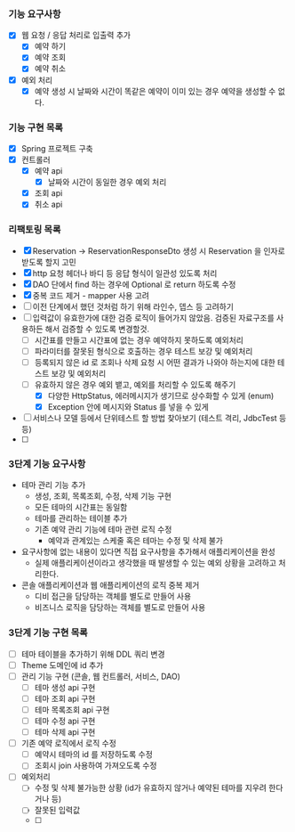 ### 기능 요구사항
- [x] 웹 요청 / 응답 처리로 입출력 추가
  - [x] 예약 하기
  - [x] 예약 조회
  - [x] 예약 취소
- [x] 예외 처리
  - [x] 예약 생성 시 날짜와 시간이 똑같은 예약이 이미 있는 경우 예약을 생성할 수 없다.

### 기능 구현 목록
- [x] Spring 프로젝트 구축
- [x] 컨트롤러
  - [x] 예약 api
    - [x] 날짜와 시간이 동일한 경우 예외 처리
  - [x] 조회 api
  - [x] 취소 api

### 리팩토링 목록
- [x] Reservation -> ReservationResponseDto 생성 시 Reservation 을 인자로 받도록 할지 고민
- [x] http 요청 헤더나 바디 등 응답 형식이 일관성 있도록 처리
- [x] DAO 단에서 find 하는 경우에 Optional 로 return 하도록 수정
- [x] 중복 코드 제거 - mapper 사용 고려
- [ ] 이전 단계에서 했던 것처럼 하기 위해 라인수, 뎁스 등 고려하기
- [ ] 입력값이 유효한가에 대한 검증 로직이 들어가지 않았음. 검증된 자료구조를 사용하든 해서 검증할 수 있도록 변경할것.
  - [ ] 시간표를 만들고 시간표에 없는 경우 예약하지 못하도록 예외처리 
  - [ ] 파라미터를 잘못된 형식으로 호출하는 경우 테스트 보강 및 예외처리
  - [ ] 등록되지 않은 id 로 조회나 삭제 요청 시 어떤 결과가 나와야 하는지에 대한 테스트 보강 및 예외처리
  - [ ] 유효하지 않은 경우 예외 뱉고, 예외를 처리할 수 있도록 해주기
    - [x] 다양한 HttpStatus, 에러메시지가 생기므로 상수화할 수 있게 (enum)
    - [x] Exception 안에 메시지와 Status 를 넣을 수 있게
- [ ] 서비스나 모델 등에서 단위테스트 할 방법 찾아보기 (테스트 격리, JdbcTest 등등)
- [ ] 


### 3단계 기능 요구사항
- 테마 관리 기능 추가
  - 생성, 조회, 목록조회, 수정, 삭제 기능 구현
  - 모든 테마의 시간표는 동일함
  - 테마를 관리하는 테이블 추가
  - 기존 예약 관리 기능에 테마 관련 로직 수정
    - 예약과 관계있는 스케줄 혹은 테마는 수정 및 삭제 불가
- 요구사항에 없는 내용이 있다면 직접 요구사항을 추가해서 애플리케이션을 완성
  - 실제 애플리케이션이라고 생각했을 때 발생할 수 있는 예외 상황을 고려하고 처리한다.
- 콘솔 애플리케이션과 웹 애플리케이션의 로직 중복 제거
  - 디비 접근을 담당하는 객체를 별도로 만들어 사용
  - 비즈니스 로직을 담당하는 객체를 별도로 만들어 사용

### 3단계 기능 구현 목록
- [ ] 테마 테이블을 추가하기 위해 DDL 쿼리 변경
- [ ] Theme 도메인에 id 추가
- [ ] 관리 기능 구현 (콘솔, 웹 컨트롤러, 서비스, DAO)
  - [ ] 테마 생성 api 구현
  - [ ] 테마 조회 api 구현
  - [ ] 테마 목록조회 api 구현
  - [ ] 테마 수정 api 구현
  - [ ] 테마 삭제 api 구현
- [ ] 기존 예약 로직에서 로직 수정
  - [ ] 예약시 테마의 id 를 저장하도록 수정
  - [ ] 조회시 join 사용하여 가져오도록 수정
- [ ] 예외처리
  - [ ] 수정 및 삭제 불가능한 상황 (id가 유효하지 않거나 예약된 테마를 지우려 한다거나 등)
  - [ ] 잘못된 입력값
  - [ ] 